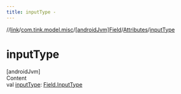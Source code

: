 ```yaml
---
title: inputType -
---
```

//[link](../../../index.md)/[com.tink.model.misc](../../index.md)/[[androidJvm]Field](../index.md)/[Attributes](index.md)/[inputType](input-type.md)



# inputType  
[androidJvm]  
Content  
val [inputType](input-type.md): [Field.InputType](../-input-type/index.md)  



